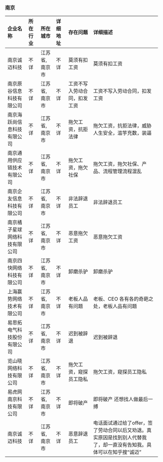 ### 南京
| 企业名称 | 所在行业 | 所在城市 | 详细地址 | 存在问题 | 详细描述 |
| :----- | :------ | :------ | :------ | :----- | :------ |
南京诚迈科技|不详|江苏省,南京市|不详|莫须有扣工资|莫须有扣工资
南京原谷信息科技有限公司|不详|江苏省,南京市|不详|工资不写入劳动合同，扣发工资|工资不写入劳动合同，扣发工资
南京海跃尚信息科技有限公司|不详|江苏省,南京市|不详|拖欠工资，抗拒法律|拖欠工资，抗拒法律，威胁人生安全，滥竽充数，装逼
南京通用供应链技术有限公司|不详|江苏省,南京市|不详|拖欠工资，拖欠社保|拖欠工资，拖欠社保、产品、流程管理流程混乱
南京企友信息科技有限公司|不详|江苏省,南京市|不详|非法辞退员工|非法辞退员工
南京橘子星球网络科技有限公司|不详|江苏省,南京市|不详|恶意拖欠工资|恶意拖欠工资
南京四快网络科技有限公司|不详|江苏省,南京市|不详|卸磨杀驴|卸磨杀驴
上海赢势网络技术有限公司|不详|江苏省,南京市|不详|老板人品有问题|老板、CEO 各有各的奇葩之处，老板人品有问题
易思拓电气科技股份有限公司|不详|江苏省,南京市|不详|迟到被辞退|迟到被辞退
览山晓网络科技有限公司|不详|江苏省,南京市|不详|拖欠工资，窥探员工隐私|拖欠工资，窥探员工隐私
易虎网南京科技有限公司|不详|江苏省,南京市|不详|即将破产|即将破产 还想找人做最后一搏
南京诚迈科技|不详|江苏省,南京市|不详|恶意辞退员工|电话面试通过给了offer，签了劳动合同以后又劝退。真实原因是找到别人代替我了，却一直没有告知我。具体可以在知乎搜“诚迈”
